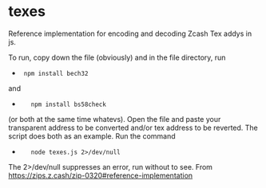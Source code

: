 # texes
Reference implementation for encoding and decoding Zcash Tex addys in js.

To run, copy down the file (obviously) and in the file directory, run 
-      npm install bech32 
and 
-        npm install bs58check 
(or both at the same time whatevs). 
Open the file and paste your transparent address to be converted and/or tex address to be reverted. The script does both as an example.
Run the command 
-        node texes.js 2>/dev/null
The 2>/dev/null suppresses an error, run without to see.
From https://zips.z.cash/zip-0320#reference-implementation
